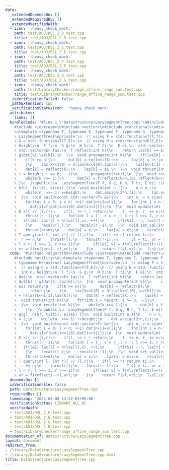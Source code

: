 ```yaml
---
data:
  _extendedDependsOn: []
  _extendedRequiredBy: []
  _extendedVerifiedWith:
  - icon: ':heavy_check_mark:'
    path: test/AOJ/DSL_2_D.test.cpp
    title: test/AOJ/DSL_2_D.test.cpp
  - icon: ':heavy_check_mark:'
    path: test/AOJ/DSL_2_E.test.cpp
    title: test/AOJ/DSL_2_E.test.cpp
  - icon: ':heavy_check_mark:'
    path: test/AOJ/DSL_2_F.test.cpp
    title: test/AOJ/DSL_2_F.test.cpp
  - icon: ':heavy_check_mark:'
    path: test/AOJ/DSL_2_G.test.cpp
    title: test/AOJ/DSL_2_G.test.cpp
  - icon: ':heavy_check_mark:'
    path: test/LibraryChecker/range_affine_range_sum.test.cpp
    title: test/LibraryChecker/range_affine_range_sum.test.cpp
  _isVerificationFailed: false
  _pathExtension: cpp
  _verificationStatusIcon: ':heavy_check_mark:'
  attributes:
    links: []
  bundledCode: "#line 1 \"DataStructure/LazySegmentTree.cpp\"\n#include <algorithm>\n\
    #include <iostream>\n#include <vector>\n#include <functional>\n#include <utility>\n\
    \ntemplate <typename T, typename E, typename F, typename G, typename H>\nstruct\
    \ LazySegmentTree{\nprivate:\n  // using F = std::function<T(T,T)>;\n  // using\
    \ G = std::function<T(T,E)>;\n  // using H = std::function<E(E,E)>;\n  int n,\
    \ height;\n  F f;\n  G g;\n  H h;\n  T ti;\n  E ei;\n  std::vector<T> dat;\n \
    \ std::vector<E> laz;\n  T reflect(int k){\n    return laz[k] == ei ? dat[k] :\
    \ g(dat[k],laz[k]);\n  }\n  void propagate(int k){\n    if(laz[k] == ei) return;\n\
    \    if(k >= n){\n      dat[k] = reflect(k);\n      laz[k] = ei;\n      return;\n\
    \    }\n    laz[k<<1|0] = h(laz[k<<1|0],laz[k]);\n    laz[k<<1|1] = h(laz[k<<1|1],laz[k]);\n\
    \    dat[k] = reflect(k);\n    laz[k] = ei;\n  }\n  void thrust(int k){\n    for(int\
    \ i = height; i >= 0; --i)\n      propagate(k>>i);\n  }\n  void recalc(int k){\n\
    \    while(k >>= 1){\n      dat[k] = f(reflect(k<<1|0),reflect(k<<1|1));\n   \
    \ }\n  }\npublic:\n  LazySegmentTree(F f, G g, H h, T ti, E ei) :\n    f(f), g(g),\
    \ h(h), ti(ti), ei(ei) {}\n  void build(int n_){\n    n = n_;\n    height = 2;\n\
    \    while(n_ >>= 1) ++height;\n    dat.assign(2*n,ti);\n    laz.assign(2*n,ei);\n\
    \  }\n  void build(const std::vector<T> &v){\n    int n_ = v.size();\n    build(n_);\n\
    \    for(int i = 0; i < n; ++i) dat[n+i]=v[i];\n    for(int i = n-1; i >= 0; --i)\n\
    \      dat[i]=f(dat[i<<1|0],dat[i<<1|1]);\n  }\n  void update(int l_, int r_,\
    \ E x){ // [l,r)\n    if(l_ >= r_) return;\n    l_ += n, r_ += n;\n    thrust(l_);\n\
    \    thrust(r_-1);\n    for(int l = l_, r = r_;l < r; l >>= 1, r >>= 1){\n   \
    \   if(l&1) laz[l] = h(laz[l],x), ++l;\n      if(r&1) --r, laz[r] = h(laz[r],x);\n\
    \    }\n    recalc(l_);\n    recalc(r_-1);\n  }\n  void set_val(int a, T x){\n\
    \    thrust(a+=n);\n    dat[a] = x;\n    laz[a] = ei;\n    recalc(a);\n  }\n \
    \ T query(int l, int r){ // [l,r)\n    if(l >= r) return ti;\n    l += n;\n  \
    \  r += n;\n    thrust(l);\n    thrust(r-1);\n    T vl = ti, vr = ti;\n    for(;\
    \ l < r; l >>= 1, r >>= 1){\n      if(l&1) vl = f(vl,reflect(l++));\n      if(r&1)\
    \ vr = f(reflect(--r),vr);\n    }\n    return f(vl,vr);\n  }\n};\n\n"
  code: "#include <algorithm>\n#include <iostream>\n#include <vector>\n#include <functional>\n\
    #include <utility>\n\ntemplate <typename T, typename E, typename F, typename G,\
    \ typename H>\nstruct LazySegmentTree{\nprivate:\n  // using F = std::function<T(T,T)>;\n\
    \  // using G = std::function<T(T,E)>;\n  // using H = std::function<E(E,E)>;\n\
    \  int n, height;\n  F f;\n  G g;\n  H h;\n  T ti;\n  E ei;\n  std::vector<T>\
    \ dat;\n  std::vector<E> laz;\n  T reflect(int k){\n    return laz[k] == ei ?\
    \ dat[k] : g(dat[k],laz[k]);\n  }\n  void propagate(int k){\n    if(laz[k] ==\
    \ ei) return;\n    if(k >= n){\n      dat[k] = reflect(k);\n      laz[k] = ei;\n\
    \      return;\n    }\n    laz[k<<1|0] = h(laz[k<<1|0],laz[k]);\n    laz[k<<1|1]\
    \ = h(laz[k<<1|1],laz[k]);\n    dat[k] = reflect(k);\n    laz[k] = ei;\n  }\n\
    \  void thrust(int k){\n    for(int i = height; i >= 0; --i)\n      propagate(k>>i);\n\
    \  }\n  void recalc(int k){\n    while(k >>= 1){\n      dat[k] = f(reflect(k<<1|0),reflect(k<<1|1));\n\
    \    }\n  }\npublic:\n  LazySegmentTree(F f, G g, H h, T ti, E ei) :\n    f(f),\
    \ g(g), h(h), ti(ti), ei(ei) {}\n  void build(int n_){\n    n = n_;\n    height\
    \ = 2;\n    while(n_ >>= 1) ++height;\n    dat.assign(2*n,ti);\n    laz.assign(2*n,ei);\n\
    \  }\n  void build(const std::vector<T> &v){\n    int n_ = v.size();\n    build(n_);\n\
    \    for(int i = 0; i < n; ++i) dat[n+i]=v[i];\n    for(int i = n-1; i >= 0; --i)\n\
    \      dat[i]=f(dat[i<<1|0],dat[i<<1|1]);\n  }\n  void update(int l_, int r_,\
    \ E x){ // [l,r)\n    if(l_ >= r_) return;\n    l_ += n, r_ += n;\n    thrust(l_);\n\
    \    thrust(r_-1);\n    for(int l = l_, r = r_;l < r; l >>= 1, r >>= 1){\n   \
    \   if(l&1) laz[l] = h(laz[l],x), ++l;\n      if(r&1) --r, laz[r] = h(laz[r],x);\n\
    \    }\n    recalc(l_);\n    recalc(r_-1);\n  }\n  void set_val(int a, T x){\n\
    \    thrust(a+=n);\n    dat[a] = x;\n    laz[a] = ei;\n    recalc(a);\n  }\n \
    \ T query(int l, int r){ // [l,r)\n    if(l >= r) return ti;\n    l += n;\n  \
    \  r += n;\n    thrust(l);\n    thrust(r-1);\n    T vl = ti, vr = ti;\n    for(;\
    \ l < r; l >>= 1, r >>= 1){\n      if(l&1) vl = f(vl,reflect(l++));\n      if(r&1)\
    \ vr = f(reflect(--r),vr);\n    }\n    return f(vl,vr);\n  }\n};\n\n"
  dependsOn: []
  isVerificationFile: false
  path: DataStructure/LazySegmentTree.cpp
  requiredBy: []
  timestamp: '2022-04-08 13:37:01+09:00'
  verificationStatus: LIBRARY_ALL_AC
  verifiedWith:
  - test/AOJ/DSL_2_F.test.cpp
  - test/AOJ/DSL_2_E.test.cpp
  - test/AOJ/DSL_2_G.test.cpp
  - test/AOJ/DSL_2_D.test.cpp
  - test/LibraryChecker/range_affine_range_sum.test.cpp
documentation_of: DataStructure/LazySegmentTree.cpp
layout: document
redirect_from:
- /library/DataStructure/LazySegmentTree.cpp
- /library/DataStructure/LazySegmentTree.cpp.html
title: DataStructure/LazySegmentTree.cpp
---
```


